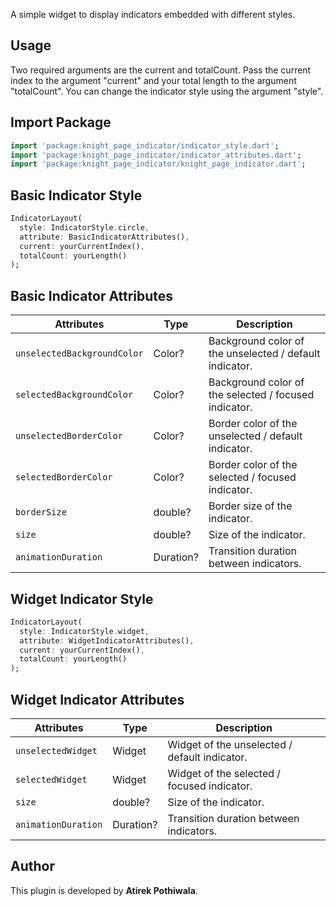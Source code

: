 A simple widget to display indicators embedded with different styles.
## Usage
Two required arguments are the current and totalCount.
Pass the current index to the argument "current" and your total length to the argument "totalCount".
You can change the indicator style using the argument "style".

## Import Package
```dart
import 'package:knight_page_indicator/indicator_style.dart';
import 'package:knight_page_indicator/indicator_attributes.dart';
import 'package:knight_page_indicator/knight_page_indicator.dart';
```

## Basic Indicator Style
```dart
IndicatorLayout(
  style: IndicatorStyle.circle,
  attribute: BasicIndicatorAttributes(),
  current: yourCurrentIndex(),
  totalCount: yourLength()
);
```

## Basic Indicator Attributes
| Attributes                  | Type        | Description                                             |
|-----------------------------|-------------|---------------------------------------------------------|
| `unselectedBackgroundColor` | Color?      | Background color of the unselected / default indicator. |
| `selectedBackgroundColor`   | Color?      | Background color of the selected / focused indicator.   |
| `unselectedBorderColor`     | Color?      | Border color of the unselected / default indicator.     |
| `selectedBorderColor`       | Color?      | Border color of the selected / focused indicator.       |
| `borderSize`                | double?     | Border size of the indicator.                           |
| `size`                      | double?     | Size of the indicator.                                  |
| `animationDuration`         | Duration?   | Transition duration between indicators.                 |


## Widget Indicator Style
```dart
IndicatorLayout(
  style: IndicatorStyle.widget,
  attribute: WidgetIndicatorAttributes(),
  current: yourCurrentIndex(),
  totalCount: yourLength()
);
```

## Widget Indicator Attributes
| Attributes          | Type      | Description                                   |
|---------------------|-----------|-----------------------------------------------|
| `unselectedWidget`  | Widget    | Widget of the unselected / default indicator. |
| `selectedWidget`    | Widget    | Widget of the selected / focused indicator.   |
| `size`              | double?   | Size of the indicator.                        |
| `animationDuration` | Duration? | Transition duration between indicators.       |


## Author
This plugin is developed by **Atirek Pothiwala**.